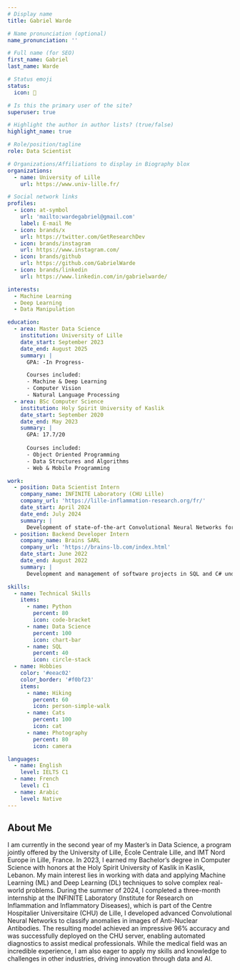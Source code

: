 ```yaml
---
# Display name
title: Gabriel Warde

# Name pronunciation (optional)
name_pronunciation: ''

# Full name (for SEO)
first_name: Gabriel
last_name: Warde

# Status emoji
status:
  icon: 🤖

# Is this the primary user of the site?
superuser: true

# Highlight the author in author lists? (true/false)
highlight_name: true

# Role/position/tagline
role: Data Scientist

# Organizations/Affiliations to display in Biography blox
organizations:
  - name: University of Lille
    url: https://www.univ-lille.fr/

# Social network links
profiles:
  - icon: at-symbol
    url: 'mailto:wardegabriel@gmail.com'
    label: E-mail Me
  - icon: brands/x
    url: https://twitter.com/GetResearchDev
  - icon: brands/instagram
    url: https://www.instagram.com/
  - icon: brands/github
    url: https://github.com/GabrielWarde
  - icon: brands/linkedin
    url: https://www.linkedin.com/in/gabrielwarde/

interests:
  - Machine Learning
  - Deep Learning
  - Data Manipulation

education:
  - area: Master Data Science
    institution: University of Lille
    date_start: September 2023
    date_end: August 2025
    summary: |
      GPA: -In Progress-

      Courses included:
      - Machine & Deep Learning
      - Computer Vision
      - Natural Language Processing
  - area: BSc Computer Science
    institution: Holy Spirit University of Kaslik
    date_start: September 2020
    date_end: May 2023
    summary: |
      GPA: 17.7/20
      
      Courses included:
      - Object Oriented Programming
      - Data Structures and Algorithms
      - Web & Mobile Programming

work:
  - position: Data Scientist Intern
    company_name: INFINITE Laboratory (CHU Lille)
    company_url: 'https://lille-inflammation-research.org/fr/'
    date_start: April 2024
    date_end: July 2024
    summary: |
      Development of state-of-the-art Convolutional Neural Networks for the classification of anomalies on images of Anti-Nuclear Antibodies, extracted directly from the CHU de Lille (Centre Hospitalier Universitaire). The most efficient model, achieving an accuracy rate of 96%, was deployed on the Lille University Hospital server for continuous use. This project was supervised by Pr. Vincent Sobanski, Dr. Adán José-García, and PhD student Clément Chauvet.
  - position: Backend Developer Intern
    company_name: Brains SARL
    company_url: 'https://brains-lb.com/index.html'
    date_start: June 2022
    date_end: August 2022
    summary: |
      Development and management of software projects in SQL and C# under .NET for local and international companies, including the design of invoicing systems and the creation of databases. Projects delivered on time with a high level of customer satisfaction.

skills:
  - name: Technical Skills
    items:
      - name: Python
        percent: 80
        icon: code-bracket
      - name: Data Science
        percent: 100
        icon: chart-bar
      - name: SQL
        percent: 40
        icon: circle-stack
  - name: Hobbies
    color: '#eeac02'
    color_border: '#f0bf23'
    items:
      - name: Hiking
        percent: 60
        icon: person-simple-walk
      - name: Cats
        percent: 100
        icon: cat
      - name: Photography
        percent: 80
        icon: camera

languages:
  - name: English
    level: IELTS C1
  - name: French
    level: C1
  - name: Arabic
    level: Native
---
```


## About Me

I am currently in the second year of my Master’s in Data Science, a program jointly offered by the University of Lille, École Centrale Lille, and IMT Nord Europe in Lille, France. In 2023, I earned my Bachelor’s degree in Computer Science with honors at the Holy Spirit University of Kaslik in Kaslik, Lebanon. My main interest lies in working with data and applying Machine Learning (ML) and Deep Learning (DL) techniques to solve complex real-world problems. During the summer of 2024, I completed a three-month internship at the INFINITE Laboratory (Institute for Research on Inflammation and Inflammatory Diseases), which is part of the Centre Hospitalier Universitaire (CHU) de Lille, I developed advanced Convolutional Neural Networks to classify anomalies in images of Anti-Nuclear Antibodies. The resulting model achieved an impressive 96% accuracy and was successfully deployed on the CHU server, enabling automated diagnostics to assist medical professionals. While the medical field was an incredible experience, I am also eager to apply my skills and knowledge to challenges in other industries, driving innovation through data and AI.
